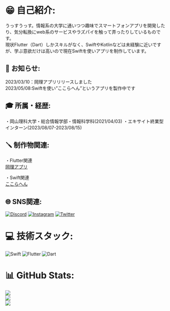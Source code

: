 # 😁 自己紹介:
うっすうっす。情報系の大学に通いつつ趣味でスマートフォンアプリを開発したり、気分転換にweb系のサービスやラズパイを触って弄ったりしているものです。<br>
現状Flutter（Dart）しかスキルがなく、SwiftやKotlinなどは未経験に近いですが、学ぶ意欲だけは高いので現在Swiftを使いアプリを制作しています。



## 📢 お知らせ:
2023/03/10：岡理アプリリリースしました<br>
2023/05/08:Swiftを使い”ここらへん”というアプリを製作中です



## 🎓 所属・経歴:
・岡山理科大学・総合情報学部・情報科学科(2021/04/03)
・エキサイト終業型インターン(2023/08/07-2023/08/15)


## 🪛 制作物関連:
・Flutter関連<br>
[岡理アプリ](https://ous-unoffical-app.studio.site/)

・Swift関連<br>
[ここらへん](https://apps.apple.com/app/id6448917866)



## 🌐 SNS関連:
[![Discord](https://img.shields.io/badge/Discord-%237289DA.svg?logo=discord&logoColor=white)](https://discord.gg/Gadgelogger#4120) [![Instagram](https://img.shields.io/badge/Instagram-%23E4405F.svg?logo=Instagram&logoColor=white)](https://instagram.com/gadgelogger0314) [![Twitter](https://img.shields.io/badge/Twitter-%231DA1F2.svg?logo=Twitter&logoColor=white)](https://twitter.com/gadgelogger) 

# 💻 技術スタック:
![Swift](https://img.shields.io/badge/swift-F54A2A?style=for-the-badge&logo=swift&logoColor=white) ![Flutter](https://img.shields.io/badge/Flutter-%2302569B.svg?style=for-the-badge&logo=Flutter&logoColor=white) ![Dart](https://img.shields.io/badge/dart-%230175C2.svg?style=for-the-badge&logo=dart&logoColor=white)
# 📊 GitHub Stats:
![](https://github-readme-stats.vercel.app/api?username=Gadgelogger&theme=swift&hide_border=false&include_all_commits=false&count_private=false)<br/>
![](https://github-readme-streak-stats.herokuapp.com/?user=Gadgelogger&theme=swift&hide_border=false)<br/>
![](https://github-readme-stats.vercel.app/api/top-langs/?username=Gadgelogger&theme=swift&hide_border=false&include_all_commits=false&count_private=false&layout=compact)


<!-- Proudly created with GPRM ( https://gprm.itsvg.in ) -->
